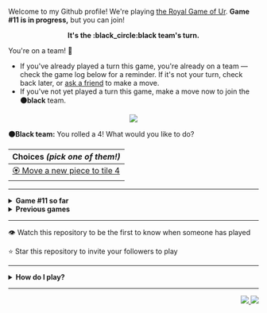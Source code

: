 Welcome to my Github profile!
We're playing
[the Royal Game of Ur](https://en.wikipedia.org/wiki/Royal_Game_of_Ur).
**Game #11 is in progress,** but you can join!

<p align="center">
  <b>It's the
  :black_circle:black
  team's turn.</b>
</p>

You're on a team! :wave:

* If you've already played a turn this game, you're already on a team
  &mdash; check the game log below for a reminder. If it's not your turn,
  check back later, or [ask a
  friend](https://twitter.com/share?text=I'm+playing+The+Royal+Game+of+Ur+on+a+GitHub+profile.+Take+your+turn+at+https://github.com/rossjrw/rossjrw+%23RoyalGameOfUr+%23github) to make a move.
* If you've not yet played a turn this game, make a move now to join the
  **:black_circle:black** team.

<p align="center"><img src="https://raw.githubusercontent.com/rossjrw/rossjrw/play/games/current/board.1826.svg"></p>

  **:black_circle:Black team:**
  You rolled a 4!
What would you like to do?

| Choices *(pick one of them!)* |
| --- |
  | [:rosette:    Move a new piece to tile 4](https://github.com/rossjrw/rossjrw/issues/new?title=ur-move-4%400-0&amp;body=Press+Submit%21+You+don%27t+need+to+edit+this+text+or+do+anything+else.%0D%0A%0D%0ABe+aware+that+your+move+can+take+a+minute+or+two+to+process.) |

-----

<details>
<summary><b>Game #11 so far</b></summary>

## Who's on each team?

<table>
    <thead>
      <tr><th colspan=2>Players in this game</th></tr>
    </thead>
    <tbody>
      <tr>
        <td align="right"><b>Black team</b> :black_circle:</td>
        <td>:white_circle: <b> White team</b></td>
      </tr>
      <tr align="center">
        <td><b><a href="https://github.com/CostasAK">@CostasAK</a></b> (50)</td>
        <td><b><a href="https://github.com/LAPCoder">@LAPCoder</a></b> (46)<br><b><a href="https://github.com/TejaTadepalli">@TejaTadepalli</a></b> (2)<br><b><a href="https://github.com/mari1647iv">@mari1647iv</a></b> (1)</td>
      </tr>
    </tbody>
  </table>

## What's happened so far?

| Time | Turn | Event | Issue | Board |
| :---: | :---: | :--- | :---: | :---: |
  | 29th Dec 2022 18:18 | **0** | :black_circle: **[@CostasAK](https://github.com/CostasAK)** started a new game | [#1727](https://github.com/rossjrw/rossjrw/issues/1727) | [link](https://raw.githubusercontent.com/rossjrw/rossjrw/b09fca2ee95e3141d24afaa0c3be48dac1a0e9f7/games/current/board.1727.svg) |
  | 29th Dec 2022 18:18 | **1** | :black_circle: **[@CostasAK](https://github.com/CostasAK)** moved a black piece onto the board to position 2    | [#1728](https://github.com/rossjrw/rossjrw/issues/1728) | [link](https://raw.githubusercontent.com/rossjrw/rossjrw/651857dc5409d99c73680a4236a214d2135b4172/games/current/board.1728.svg) |
  | 29th Dec 2022 18:25 | **2** | :white_circle: **[@LAPCoder](https://github.com/LAPCoder)** moved a white piece onto the board to position 4  — claimed a rosette :rosette:  | [#1729](https://github.com/rossjrw/rossjrw/issues/1729) | [link](https://raw.githubusercontent.com/rossjrw/rossjrw/72758271552ca92675c480f7c8ce6c3826138b2d/games/current/board.1729.svg) |
  | 29th Dec 2022 18:26 | **3** | :white_circle: **[@LAPCoder](https://github.com/LAPCoder)** moved a white piece onto the board to position 3    | [#1730](https://github.com/rossjrw/rossjrw/issues/1730) | [link](https://raw.githubusercontent.com/rossjrw/rossjrw/34a83b6198212774d69623b081c5fb118cd0c097/games/current/board.1730.svg) |
  | 29th Dec 2022 18:26 | **4** | :black_circle: **[@CostasAK](https://github.com/CostasAK)** moved a black piece onto the board to position 3    | [#1731](https://github.com/rossjrw/rossjrw/issues/1731) | [link](https://raw.githubusercontent.com/rossjrw/rossjrw/b33d2d60d10cf50d55f17e5caf2ba95c5f93ea80/games/current/board.1731.svg) |
  | 29th Dec 2022 18:28 | **5** | :white_circle: **[@LAPCoder](https://github.com/LAPCoder)** moved a white piece from position 4 to position 7    | [#1732](https://github.com/rossjrw/rossjrw/issues/1732) | [link](https://raw.githubusercontent.com/rossjrw/rossjrw/591fe001426df7c8adbcd9d3f85752f82828fa65/games/current/board.1732.svg) |
  | 29th Dec 2022 18:28 | **6** | :black_circle: **[@CostasAK](https://github.com/CostasAK)** moved a black piece from position 3 to position 4  — claimed a rosette :rosette:  | [#1733](https://github.com/rossjrw/rossjrw/issues/1733) | [link](https://raw.githubusercontent.com/rossjrw/rossjrw/1156dbf9bda8396be75fa950a62e27ed6162ca3d/games/current/board.1733.svg) |
  | 29th Dec 2022 18:47 | **7** | :black_circle: **[@CostasAK](https://github.com/CostasAK)** moved a black piece from position 4 to position 6    | [#1734](https://github.com/rossjrw/rossjrw/issues/1734) | [link](https://raw.githubusercontent.com/rossjrw/rossjrw/9ec6405b961fecc20f3ea6934a99b9919316e97c/games/current/board.1734.svg) |
  | 30th Dec 2022 06:21 | **8** | :white_circle: **[@mari1647iv](https://github.com/mari1647iv)** moved a white piece from position 7 to position 11    | [#1735](https://github.com/rossjrw/rossjrw/issues/1735) | [link](https://raw.githubusercontent.com/rossjrw/rossjrw/f9481b72ec03db8cf0b86ab776a8a561b179248e/games/current/board.1735.svg) |
  | 30th Dec 2022 07:38 | **9** | :black_circle: **[@CostasAK](https://github.com/CostasAK)** moved a black piece onto the board to position 4  — claimed a rosette :rosette:  | [#1736](https://github.com/rossjrw/rossjrw/issues/1736) | [link](https://raw.githubusercontent.com/rossjrw/rossjrw/76b36549298b37fd5392fdd34c3e0ae8e3592bc8/games/current/board.1736.svg) |
  | 30th Dec 2022 07:41 | **10** | :black_circle: **[@CostasAK](https://github.com/CostasAK)** moved a black piece from position 6 to position 8  — claimed a rosette :rosette:  | [#1737](https://github.com/rossjrw/rossjrw/issues/1737) | [link](https://raw.githubusercontent.com/rossjrw/rossjrw/b0a3f5d7a1add8712c44262dad9035e8cb37d4f5/games/current/board.1737.svg) |
  | 30th Dec 2022 07:43 | **11** | :black_circle: **[@CostasAK](https://github.com/CostasAK)** moved a black piece from position 8 to position 12    | [#1738](https://github.com/rossjrw/rossjrw/issues/1738) | [link](https://raw.githubusercontent.com/rossjrw/rossjrw/d7fb8343c93f6ecee0af853729d35028286d6f43/games/current/board.1738.svg) |
  | 30th Dec 2022 09:41 | **12** | :white_circle: **[@LAPCoder](https://github.com/LAPCoder)** moved a white piece from position 11 to position 13    | [#1739](https://github.com/rossjrw/rossjrw/issues/1739) | [link](https://raw.githubusercontent.com/rossjrw/rossjrw/f2bd32e04d71da767988559d8807051fd5fdf006/games/current/board.1739.svg) |
  | 30th Dec 2022 09:46 | **13** | :black_circle: **[@CostasAK](https://github.com/CostasAK)** moved a black piece from position 12 to position 14  — claimed a rosette :rosette:  | [#1740](https://github.com/rossjrw/rossjrw/issues/1740) | [link](https://raw.githubusercontent.com/rossjrw/rossjrw/741bf42f56465df81aeac96b175102eacb7c8c5d/games/current/board.1740.svg) |
  | 30th Dec 2022 09:47 | **14** | :black_circle: **[@CostasAK](https://github.com/CostasAK)** moved a black piece onto the board to position 3    | [#1741](https://github.com/rossjrw/rossjrw/issues/1741) | [link](https://raw.githubusercontent.com/rossjrw/rossjrw/8ee0a5ee2cd276cc7964dc9142daf53762d03d8b/games/current/board.1741.svg) |
  | 30th Dec 2022 09:49 | **15** | :white_circle: **[@LAPCoder](https://github.com/LAPCoder)** moved a white piece from position 3 to position 6    | [#1742](https://github.com/rossjrw/rossjrw/issues/1742) | [link](https://raw.githubusercontent.com/rossjrw/rossjrw/0f874e29648c79eee414f739205ecff666a21fc4/games/current/board.1742.svg) |
  | 30th Dec 2022 09:50 | **16** | :black_circle: **[@CostasAK](https://github.com/CostasAK)** moved a black piece from position 3 to position 6 — captured a white piece :crossed_swords:   | [#1743](https://github.com/rossjrw/rossjrw/issues/1743) | [link](https://raw.githubusercontent.com/rossjrw/rossjrw/163e120f1ec155020ce940b663bbef41807ad862/games/current/board.1743.svg) |
  | 30th Dec 2022 09:52 | **17** | :white_circle: **[@LAPCoder](https://github.com/LAPCoder)** ascended a white piece from position 13 :rocket:    | [#1744](https://github.com/rossjrw/rossjrw/issues/1744) | [link](https://raw.githubusercontent.com/rossjrw/rossjrw/60d143b3e866d9a5b402fc711a4dd7d5dc1a51b2/games/current/board.1744.svg) |
  | 30th Dec 2022 09:53 | **18** | :black_circle: **[@CostasAK](https://github.com/CostasAK)** moved a black piece from position 4 to position 8  — claimed a rosette :rosette:  | [#1745](https://github.com/rossjrw/rossjrw/issues/1745) | [link](https://raw.githubusercontent.com/rossjrw/rossjrw/a9c2421024f5026cf44f1feb23de3bf7245d199a/games/current/board.1745.svg) |
  | 30th Dec 2022 09:56 | **19** | :black_circle: **[@CostasAK](https://github.com/CostasAK)** moved a black piece from position 6 to position 9    | [#1746](https://github.com/rossjrw/rossjrw/issues/1746) | [link](https://raw.githubusercontent.com/rossjrw/rossjrw/001e544f08705f067bf351e199c7b5b074bbd9e9/games/current/board.1746.svg) |
  | 30th Dec 2022 09:57 | **20** | :white_circle: **[@LAPCoder](https://github.com/LAPCoder)** moved a white piece onto the board to position 1    | [#1747](https://github.com/rossjrw/rossjrw/issues/1747) | [link](https://raw.githubusercontent.com/rossjrw/rossjrw/8544269b0d0039acccaa34e6c21e424f8525c946/games/current/board.1747.svg) |
  | 30th Dec 2022 09:58 | **21** | :black_circle: **[@CostasAK](https://github.com/CostasAK)** moved a black piece from position 2 to position 4  — claimed a rosette :rosette:  | [#1748](https://github.com/rossjrw/rossjrw/issues/1748) | [link](https://raw.githubusercontent.com/rossjrw/rossjrw/a704125741752a116046c4bd3f43d6a7c1d361f0/games/current/board.1748.svg) |
  | 30th Dec 2022 09:59 | **22** | :black_circle: **[@CostasAK](https://github.com/CostasAK)** moved a black piece from position 8 to position 10    | [#1749](https://github.com/rossjrw/rossjrw/issues/1749) | [link](https://raw.githubusercontent.com/rossjrw/rossjrw/130931992e5ff131cb4507772f3d7991758f76d5/games/current/board.1749.svg) |
  | 30th Dec 2022 09:59 | **23** | :white_circle: **[@LAPCoder](https://github.com/LAPCoder)** moved a white piece from position 1 to position 4  — claimed a rosette :rosette:  | [#1750](https://github.com/rossjrw/rossjrw/issues/1750) | [link](https://raw.githubusercontent.com/rossjrw/rossjrw/09450eaa39e7ad084f4296c5ea20b59d2dba43fe/games/current/board.1750.svg) |
  | 30th Dec 2022 10:00 | **24** | :white_circle: **[@LAPCoder](https://github.com/LAPCoder)** moved a white piece onto the board to position 2    | [#1751](https://github.com/rossjrw/rossjrw/issues/1751) | [link](https://raw.githubusercontent.com/rossjrw/rossjrw/84fb2d24285643e948cee96d45ee002353b1f26b/games/current/board.1751.svg) |
  | 30th Dec 2022 10:01 | **25** | :black_circle: **[@CostasAK](https://github.com/CostasAK)** moved a black piece from position 10 to position 13    | [#1752](https://github.com/rossjrw/rossjrw/issues/1752) | [link](https://raw.githubusercontent.com/rossjrw/rossjrw/fc68d6e096ed26ef6c885c750b1861dda1422ef1/games/current/board.1752.svg) |
  | 30th Dec 2022 10:02 | **26** | :white_circle: **[@LAPCoder](https://github.com/LAPCoder)** moved a white piece from position 4 to position 6    | [#1753](https://github.com/rossjrw/rossjrw/issues/1753) | [link](https://raw.githubusercontent.com/rossjrw/rossjrw/2bfd7dad9841c8a1037676fb819938cba0c6693f/games/current/board.1753.svg) |
  | 30th Dec 2022 10:03 | **27** | :black_circle: **[@CostasAK](https://github.com/CostasAK)** ascended a black piece from position 14 :rocket:    | [#1754](https://github.com/rossjrw/rossjrw/issues/1754) | [link](https://raw.githubusercontent.com/rossjrw/rossjrw/aab2ee15fa4c8704e711e247f7c5dd5a80522790/games/current/board.1754.svg) |
  | 30th Dec 2022 10:04 | **28** | :white_circle: **[@LAPCoder](https://github.com/LAPCoder)** moved a white piece from position 6 to position 8  — claimed a rosette :rosette:  | [#1755](https://github.com/rossjrw/rossjrw/issues/1755) | [link](https://raw.githubusercontent.com/rossjrw/rossjrw/27be5d90fb7069b49cb6e22f3bb0132af1ccb14b/games/current/board.1755.svg) |
  | 30th Dec 2022 10:05 | **29** | :white_circle: **[@LAPCoder](https://github.com/LAPCoder)** moved a white piece from position 2 to position 4  — claimed a rosette :rosette:  | [#1756](https://github.com/rossjrw/rossjrw/issues/1756) | [link](https://raw.githubusercontent.com/rossjrw/rossjrw/c211ab4a102888a8fe5aa7b8a80715eb626ab8fc/games/current/board.1756.svg) |
  | 30th Dec 2022 10:05 | **30** | :white_circle: **[@LAPCoder](https://github.com/LAPCoder)** moved a white piece onto the board to position 3    | [#1757](https://github.com/rossjrw/rossjrw/issues/1757) | [link](https://raw.githubusercontent.com/rossjrw/rossjrw/db410666cfdbfa7d894351044f8b818ec21663f9/games/current/board.1757.svg) |
  | 30th Dec 2022 10:06 | **31** | :black_circle: **[@CostasAK](https://github.com/CostasAK)** moved a black piece from position 9 to position 12    | [#1758](https://github.com/rossjrw/rossjrw/issues/1758) | [link](https://raw.githubusercontent.com/rossjrw/rossjrw/6f1e0f9415bef75e3ac1aee1e4e56342923e6a9c/games/current/board.1758.svg) |
  | 30th Dec 2022 10:08 | **32** | :white_circle: **[@LAPCoder](https://github.com/LAPCoder)** moved a white piece from position 8 to position 10    | [#1759](https://github.com/rossjrw/rossjrw/issues/1759) | [link](https://raw.githubusercontent.com/rossjrw/rossjrw/22f94f9632ec49515860f36998cdae323fb813ce/games/current/board.1759.svg) |
  | 30th Dec 2022 10:10 | **33** | :black_circle: **[@CostasAK](https://github.com/CostasAK)** ascended a black piece from position 12 :rocket:    | [#1760](https://github.com/rossjrw/rossjrw/issues/1760) | [link](https://raw.githubusercontent.com/rossjrw/rossjrw/e26832a1a73bfa3594661331cdca38c8a4ed0082/games/current/board.1760.svg) |
  | 30th Dec 2022 10:11 | **34** | :white_circle: **[@LAPCoder](https://github.com/LAPCoder)** moved a white piece from position 10 to position 13    | [#1761](https://github.com/rossjrw/rossjrw/issues/1761) | [link](https://raw.githubusercontent.com/rossjrw/rossjrw/5cd4e79b8e93d904c0b6e1eae52e523d5a535410/games/current/board.1761.svg) |
  | 30th Dec 2022 10:12 | **35** | :black_circle: **[@CostasAK](https://github.com/CostasAK)** moved a black piece from position 13 to position 14  — claimed a rosette :rosette:  | [#1762](https://github.com/rossjrw/rossjrw/issues/1762) | [link](https://raw.githubusercontent.com/rossjrw/rossjrw/a0646d051f4d52e07ea4b9ff157a1dcea8717acb/games/current/board.1762.svg) |
  | 30th Dec 2022 10:17 | **36** | :black_circle: **[@CostasAK](https://github.com/CostasAK)** moved a black piece onto the board to position 2    | [#1763](https://github.com/rossjrw/rossjrw/issues/1763) |  |
  | 30th Dec 2022 10:18 | **37** | :white_circle: **[@LAPCoder](https://github.com/LAPCoder)** moved a white piece from position 4 to position 7    | [#1764](https://github.com/rossjrw/rossjrw/issues/1764) | [link](https://raw.githubusercontent.com/rossjrw/rossjrw/0fa734a94504a193e2018ede0a8f7334f743ccbd/games/current/board.1764.svg) |
  | 30th Dec 2022 10:18 | **38** | :black_circle:  The black team rolled a 0 and their turn was automatically passed | [#1764](https://github.com/rossjrw/rossjrw/issues/1764) | [link](https://raw.githubusercontent.com/rossjrw/rossjrw/5c9c1f5d39cded20af4451b906671833e5e2e456/games/current/board.1764.svg) |
  | 30th Dec 2022 10:19 | **39** | :white_circle: **[@LAPCoder](https://github.com/LAPCoder)** moved a white piece from position 7 to position 9    | [#1765](https://github.com/rossjrw/rossjrw/issues/1765) | [link](https://raw.githubusercontent.com/rossjrw/rossjrw/fb6ea38e6f254b019804e29474ea104565b7c7e4/games/current/board.1765.svg) |
  | 30th Dec 2022 10:21 | **40** | :black_circle: **[@CostasAK](https://github.com/CostasAK)** moved a black piece onto the board to position 3    | [#1766](https://github.com/rossjrw/rossjrw/issues/1766) | [link](https://raw.githubusercontent.com/rossjrw/rossjrw/b2c3b445bcbe89f5097d026ad7cb36697ee27a4e/games/current/board.1766.svg) |
  | 30th Dec 2022 10:22 | **41** | :white_circle: **[@LAPCoder](https://github.com/LAPCoder)** ascended a white piece from position 13 :rocket:    | [#1767](https://github.com/rossjrw/rossjrw/issues/1767) | [link](https://raw.githubusercontent.com/rossjrw/rossjrw/46ed01ae1f33fe7b308dfbb9d7c27efb8907422d/games/current/board.1767.svg) |
  | 30th Dec 2022 10:23 | **42** | :black_circle: **[@CostasAK](https://github.com/CostasAK)** moved a black piece from position 4 to position 7    | [#1768](https://github.com/rossjrw/rossjrw/issues/1768) | [link](https://raw.githubusercontent.com/rossjrw/rossjrw/683c64d4e5f89d58f7a6a537cb044eb582cb89f4/games/current/board.1768.svg) |
  | 30th Dec 2022 10:24 | **43** | :white_circle: **[@LAPCoder](https://github.com/LAPCoder)** moved a white piece from position 9 to position 11    | [#1769](https://github.com/rossjrw/rossjrw/issues/1769) | [link](https://raw.githubusercontent.com/rossjrw/rossjrw/0f79175178d4cae384d93771706729c5d70287a5/games/current/board.1769.svg) |
  | 30th Dec 2022 10:28 | **44** | :black_circle: **[@CostasAK](https://github.com/CostasAK)** moved a black piece from position 2 to position 4  — claimed a rosette :rosette:  | [#1770](https://github.com/rossjrw/rossjrw/issues/1770) | [link](https://raw.githubusercontent.com/rossjrw/rossjrw/79b0ee3714facf572898581c77da186b77823112/games/current/board.1770.svg) |
  | 30th Dec 2022 10:30 | **45** | :black_circle: **[@CostasAK](https://github.com/CostasAK)** moved a black piece from position 7 to position 8  — claimed a rosette :rosette:  | [#1771](https://github.com/rossjrw/rossjrw/issues/1771) | [link](https://raw.githubusercontent.com/rossjrw/rossjrw/d198b8b0909054ca9acabd5cda3f4ddd7ead3076/games/current/board.1771.svg) |
  | 30th Dec 2022 10:31 | **46** | :black_circle: **[@CostasAK](https://github.com/CostasAK)** moved a black piece from position 8 to position 10    | [#1772](https://github.com/rossjrw/rossjrw/issues/1772) | [link](https://raw.githubusercontent.com/rossjrw/rossjrw/b6bf2c0865051bc93add24f26d543425162da1d2/games/current/board.1772.svg) |
  | 30th Dec 2022 10:46 | **47** | :white_circle: **[@TejaTadepalli](https://github.com/TejaTadepalli)** moved a white piece from position 3 to position 4  — claimed a rosette :rosette:  | [#1773](https://github.com/rossjrw/rossjrw/issues/1773) | [link](https://raw.githubusercontent.com/rossjrw/rossjrw/7e51efb2ef5072e61ae9e9b6ed3622e1d281394c/games/current/board.1773.svg) |
  | 30th Dec 2022 10:47 | **48** | :white_circle: **[@TejaTadepalli](https://github.com/TejaTadepalli)** moved a white piece from position 11 to position 13    | [#1774](https://github.com/rossjrw/rossjrw/issues/1774) | [link](https://raw.githubusercontent.com/rossjrw/rossjrw/1bb655ae2f4b7a96962f6fa96e086e8c7916f497/games/current/board.1774.svg) |
  | 30th Dec 2022 10:58 | **49** | :black_circle: **[@CostasAK](https://github.com/CostasAK)** ascended a black piece from position 14 :rocket:    | [#1775](https://github.com/rossjrw/rossjrw/issues/1775) | [link](https://raw.githubusercontent.com/rossjrw/rossjrw/6bc0710703c34b88aa21d63316c638fe76716cd7/games/current/board.1775.svg) |
  | 30th Dec 2022 12:00 | **50** | :white_circle: **[@LAPCoder](https://github.com/LAPCoder)** ascended a white piece from position 13 :rocket:    | [#1776](https://github.com/rossjrw/rossjrw/issues/1776) | [link](https://raw.githubusercontent.com/rossjrw/rossjrw/978e7217cd64bb987facb5e64d5a0fd149d76ac4/games/current/board.1776.svg) |
  | 30th Dec 2022 12:01 | **51** | :black_circle: **[@CostasAK](https://github.com/CostasAK)** moved a black piece from position 10 to position 13    | [#1777](https://github.com/rossjrw/rossjrw/issues/1777) | [link](https://raw.githubusercontent.com/rossjrw/rossjrw/b610684cadeecee25164824b388567b126ac1241/games/current/board.1777.svg) |
  | 30th Dec 2022 12:13 | **52** | :white_circle: **[@LAPCoder](https://github.com/LAPCoder)** moved a white piece onto the board to position 1    | [#1778](https://github.com/rossjrw/rossjrw/issues/1778) | [link](https://raw.githubusercontent.com/rossjrw/rossjrw/48a9949b68d38911dcea22472cbda6789bba698a/games/current/board.1778.svg) |
  | 30th Dec 2022 12:14 | **53** | :black_circle: **[@CostasAK](https://github.com/CostasAK)** moved a black piece from position 3 to position 6    | [#1779](https://github.com/rossjrw/rossjrw/issues/1779) | [link](https://raw.githubusercontent.com/rossjrw/rossjrw/32c85101662885bcc721323d6641d1c95379b87d/games/current/board.1779.svg) |
  | 30th Dec 2022 12:15 | **54** | :white_circle: **[@LAPCoder](https://github.com/LAPCoder)** moved a white piece from position 4 to position 8  — claimed a rosette :rosette:  | [#1780](https://github.com/rossjrw/rossjrw/issues/1780) | [link](https://raw.githubusercontent.com/rossjrw/rossjrw/0bd1fcafc56ad0881f6af3de63c33d13fc434616/games/current/board.1780.svg) |
  | 30th Dec 2022 12:15 | **55** | :white_circle: **[@LAPCoder](https://github.com/LAPCoder)** moved a white piece from position 1 to position 4  — claimed a rosette :rosette:  | [#1781](https://github.com/rossjrw/rossjrw/issues/1781) | [link](https://raw.githubusercontent.com/rossjrw/rossjrw/b8488c79daffca77aea8c4e23d91b768c09f494f/games/current/board.1781.svg) |
  | 30th Dec 2022 12:16 | **56** | :white_circle: **[@LAPCoder](https://github.com/LAPCoder)** moved a white piece onto the board to position 3    | [#1782](https://github.com/rossjrw/rossjrw/issues/1782) | [link](https://raw.githubusercontent.com/rossjrw/rossjrw/221634e7301c687b4179c999e6432a4d401b6af0/games/current/board.1782.svg) |
  | 30th Dec 2022 12:17 | **57** | :black_circle: **[@CostasAK](https://github.com/CostasAK)** moved a black piece from position 6 to position 9    | [#1783](https://github.com/rossjrw/rossjrw/issues/1783) | [link](https://raw.githubusercontent.com/rossjrw/rossjrw/b221ee72c5c878577cfb9cdab8673e163f33cbf3/games/current/board.1783.svg) |
  | 30th Dec 2022 12:18 | **58** | :white_circle: **[@LAPCoder](https://github.com/LAPCoder)** moved a white piece from position 4 to position 6    | [#1784](https://github.com/rossjrw/rossjrw/issues/1784) | [link](https://raw.githubusercontent.com/rossjrw/rossjrw/c7d61b4b839f4edb00ec476147a674c19d7a6be3/games/current/board.1784.svg) |
  | 30th Dec 2022 12:20 | **59** | :black_circle: **[@CostasAK](https://github.com/CostasAK)** moved a black piece from position 4 to position 6 — captured a white piece :crossed_swords:   | [#1785](https://github.com/rossjrw/rossjrw/issues/1785) | [link](https://raw.githubusercontent.com/rossjrw/rossjrw/cc15d78d96c2528a8bad33d68b80933171c3efb6/games/current/board.1785.svg) |
  | 30th Dec 2022 12:20 | **60** | :white_circle: **[@LAPCoder](https://github.com/LAPCoder)** moved a white piece from position 3 to position 5    | [#1786](https://github.com/rossjrw/rossjrw/issues/1786) | [link](https://raw.githubusercontent.com/rossjrw/rossjrw/acc9c68895aec52b66c2dcb7e97c77633893d5b6/games/current/board.1786.svg) |
  | 30th Dec 2022 12:21 | **61** | :black_circle: **[@CostasAK](https://github.com/CostasAK)** moved a black piece from position 9 to position 12    | [#1787](https://github.com/rossjrw/rossjrw/issues/1787) | [link](https://raw.githubusercontent.com/rossjrw/rossjrw/bd0422a4f42c5d90a655bd71f01afbcee3a37a97/games/current/board.1787.svg) |
  | 30th Dec 2022 12:22 | **62** | :white_circle: **[@LAPCoder](https://github.com/LAPCoder)** moved a white piece from position 5 to position 7    | [#1788](https://github.com/rossjrw/rossjrw/issues/1788) |  |
  | 30th Dec 2022 12:24 | **63** | :black_circle: **[@CostasAK](https://github.com/CostasAK)** moved a black piece from position 6 to position 7 — captured a white piece :crossed_swords:   | [#1789](https://github.com/rossjrw/rossjrw/issues/1789) | [link](https://raw.githubusercontent.com/rossjrw/rossjrw/a39417f656f83a86056acc05afa1c4596da2258b/games/current/board.1789.svg) |
  | 30th Dec 2022 12:24 | **64** | :white_circle:  The white team rolled a 0 and their turn was automatically passed | [#1789](https://github.com/rossjrw/rossjrw/issues/1789) | [link](https://raw.githubusercontent.com/rossjrw/rossjrw/817edeb432b23e4395688a83df73fa4581713fc5/games/current/board.1789.svg) |
  | 30th Dec 2022 12:25 | **65** | :black_circle: **[@CostasAK](https://github.com/CostasAK)** moved a black piece from position 12 to position 14  — claimed a rosette :rosette:  | [#1790](https://github.com/rossjrw/rossjrw/issues/1790) | [link](https://raw.githubusercontent.com/rossjrw/rossjrw/89aec0a16c606eb3306fab9af992a1259fc4d9aa/games/current/board.1790.svg) |
  | 30th Dec 2022 12:26 | **66** | :black_circle: **[@CostasAK](https://github.com/CostasAK)** moved a black piece onto the board to position 3    | [#1791](https://github.com/rossjrw/rossjrw/issues/1791) | [link](https://raw.githubusercontent.com/rossjrw/rossjrw/f406180151af132c810c2093f3a9c26890bfe270/games/current/board.1791.svg) |
  | 30th Dec 2022 12:27 | **67** | :white_circle: **[@LAPCoder](https://github.com/LAPCoder)** moved a white piece onto the board to position 4  — claimed a rosette :rosette:  | [#1792](https://github.com/rossjrw/rossjrw/issues/1792) | [link](https://raw.githubusercontent.com/rossjrw/rossjrw/eb32592377ccc125a43984613268b66faf12061d/games/current/board.1792.svg) |
  | 30th Dec 2022 12:28 | **68** | :white_circle: **[@LAPCoder](https://github.com/LAPCoder)** moved a white piece onto the board to position 1    | [#1793](https://github.com/rossjrw/rossjrw/issues/1793) | [link](https://raw.githubusercontent.com/rossjrw/rossjrw/5ad4f183243ee451051740061c2ec4ab885974fd/games/current/board.1793.svg) |
  | 30th Dec 2022 12:29 | **69** | :black_circle: **[@CostasAK](https://github.com/CostasAK)** ascended a black piece from position 13 :rocket:    | [#1794](https://github.com/rossjrw/rossjrw/issues/1794) |  |
  | 30th Dec 2022 12:30 | **70** | :white_circle: **[@LAPCoder](https://github.com/LAPCoder)** moved a white piece from position 1 to position 2    | [#1795](https://github.com/rossjrw/rossjrw/issues/1795) | [link](https://raw.githubusercontent.com/rossjrw/rossjrw/5f3f8c5a5beccc006d12dcf653355621008b40d3/games/current/board.1795.svg) |
  | 30th Dec 2022 12:30 | **71** | :black_circle:  The black team rolled a 0 and their turn was automatically passed | [#1795](https://github.com/rossjrw/rossjrw/issues/1795) | [link](https://raw.githubusercontent.com/rossjrw/rossjrw/7d8602c549ea9499bd01774d0ced49344d15f1fb/games/current/board.1795.svg) |
  | 30th Dec 2022 12:30 | **72** | :white_circle: **[@LAPCoder](https://github.com/LAPCoder)** moved a white piece from position 4 to position 7 — captured a black piece :crossed_swords:   | [#1796](https://github.com/rossjrw/rossjrw/issues/1796) | [link](https://raw.githubusercontent.com/rossjrw/rossjrw/1f6c76addbb0d13794df913c5282f3a256d4ee75/games/current/board.1796.svg) |
  | 30th Dec 2022 12:33 | **73** | :black_circle: **[@CostasAK](https://github.com/CostasAK)** moved a black piece onto the board to position 2    | [#1797](https://github.com/rossjrw/rossjrw/issues/1797) | [link](https://raw.githubusercontent.com/rossjrw/rossjrw/a35b9fc51375abd2cf16e09435f021d5153fe75d/games/current/board.1797.svg) |
  | 30th Dec 2022 12:35 | **74** | :white_circle: **[@LAPCoder](https://github.com/LAPCoder)** moved a white piece from position 2 to position 4  — claimed a rosette :rosette:  | [#1798](https://github.com/rossjrw/rossjrw/issues/1798) | [link](https://raw.githubusercontent.com/rossjrw/rossjrw/d44ab40436985022c2af62c8ea22dd6877a6eab2/games/current/board.1798.svg) |
  | 30th Dec 2022 12:35 | **75** | :white_circle: **[@LAPCoder](https://github.com/LAPCoder)** moved a white piece onto the board to position 1    | [#1799](https://github.com/rossjrw/rossjrw/issues/1799) | [link](https://raw.githubusercontent.com/rossjrw/rossjrw/c4b7e8763e5037df9e245f741e3ff79eea9fa1c6/games/current/board.1799.svg) |
  | 30th Dec 2022 12:37 | **76** | :black_circle: **[@CostasAK](https://github.com/CostasAK)** moved a black piece from position 3 to position 4  — claimed a rosette :rosette:  | [#1800](https://github.com/rossjrw/rossjrw/issues/1800) | [link](https://raw.githubusercontent.com/rossjrw/rossjrw/7f6874e3fc23f35aac51233b5b41f1a1c52f9a55/games/current/board.1800.svg) |
  | 30th Dec 2022 12:38 | **77** | :black_circle: **[@CostasAK](https://github.com/CostasAK)** moved a black piece from position 4 to position 6    | [#1801](https://github.com/rossjrw/rossjrw/issues/1801) | [link](https://raw.githubusercontent.com/rossjrw/rossjrw/a6e4646833a6a07f3cb256348ea359bd3745f805/games/current/board.1801.svg) |
  | 30th Dec 2022 12:42 | **78** | :white_circle: **[@LAPCoder](https://github.com/LAPCoder)** moved a white piece from position 4 to position 6 — captured a black piece :crossed_swords:   | [#1802](https://github.com/rossjrw/rossjrw/issues/1802) | [link](https://raw.githubusercontent.com/rossjrw/rossjrw/8a2b9f4ee33dc296a8585a745f45f0ed09acb90a/games/current/board.1802.svg) |
  | 30th Dec 2022 12:48 | **79** | :black_circle: **[@CostasAK](https://github.com/CostasAK)** moved a black piece onto the board to position 3    | [#1803](https://github.com/rossjrw/rossjrw/issues/1803) | [link](https://raw.githubusercontent.com/rossjrw/rossjrw/6ed80fc028f5edbb4361fea1309e32392559facf/games/current/board.1803.svg) |
  | 30th Dec 2022 12:51 | **80** | :white_circle: **[@LAPCoder](https://github.com/LAPCoder)** moved a white piece from position 1 to position 2    | [#1804](https://github.com/rossjrw/rossjrw/issues/1804) | [link](https://raw.githubusercontent.com/rossjrw/rossjrw/d1fe4550460f40a57d0392bc29636ded1094c48c/games/current/board.1804.svg) |
  | 30th Dec 2022 12:53 | **81** | :black_circle: **[@CostasAK](https://github.com/CostasAK)** moved a black piece from position 2 to position 6 — captured a white piece :crossed_swords:   | [#1805](https://github.com/rossjrw/rossjrw/issues/1805) | [link](https://raw.githubusercontent.com/rossjrw/rossjrw/be0cc942a76d1c0d472cf19d32e430afe06eefe8/games/current/board.1805.svg) |
  | 30th Dec 2022 12:55 | **82** | :white_circle: **[@LAPCoder](https://github.com/LAPCoder)** moved a white piece from position 7 to position 9    | [#1806](https://github.com/rossjrw/rossjrw/issues/1806) | [link](https://raw.githubusercontent.com/rossjrw/rossjrw/a5fe6b22cac9da3ac51468e4d00d0d78e0c1d57b/games/current/board.1806.svg) |
  | 30th Dec 2022 12:56 | **83** | :black_circle: **[@CostasAK](https://github.com/CostasAK)** moved a black piece from position 6 to position 9 — captured a white piece :crossed_swords:   | [#1807](https://github.com/rossjrw/rossjrw/issues/1807) | [link](https://raw.githubusercontent.com/rossjrw/rossjrw/f0a22e0a56b22b6c59974425ee4befab24fa2028/games/current/board.1807.svg) |
  | 30th Dec 2022 12:56 | **84** | :white_circle: **[@LAPCoder](https://github.com/LAPCoder)** moved a white piece onto the board to position 3    | [#1808](https://github.com/rossjrw/rossjrw/issues/1808) | [link](https://raw.githubusercontent.com/rossjrw/rossjrw/64236f1b9d8f1fd71b9a8cc49c777be95c60cbc1/games/current/board.1808.svg) |
  | 30th Dec 2022 12:57 | **85** | :black_circle: **[@CostasAK](https://github.com/CostasAK)** moved a black piece from position 9 to position 12    | [#1809](https://github.com/rossjrw/rossjrw/issues/1809) | [link](https://raw.githubusercontent.com/rossjrw/rossjrw/dd69753ad1f47f200183daafa1f23b357c35e77a/games/current/board.1809.svg) |
  | 30th Dec 2022 12:58 | **86** | :white_circle: **[@LAPCoder](https://github.com/LAPCoder)** moved a white piece from position 3 to position 4  — claimed a rosette :rosette:  | [#1810](https://github.com/rossjrw/rossjrw/issues/1810) | [link](https://raw.githubusercontent.com/rossjrw/rossjrw/7d6ac8769bae4471d3e9ed3bdb4a15a4b4b2b82f/games/current/board.1810.svg) |
  | 30th Dec 2022 12:59 | **87** | :white_circle: **[@LAPCoder](https://github.com/LAPCoder)** moved a white piece from position 8 to position 12 — captured a black piece :crossed_swords:   | [#1811](https://github.com/rossjrw/rossjrw/issues/1811) | [link](https://raw.githubusercontent.com/rossjrw/rossjrw/8be5c46ae8e92642e8724798bbecce3ff8af6206/games/current/board.1811.svg) |
  | 30th Dec 2022 13:07 | **88** | :black_circle: **[@CostasAK](https://github.com/CostasAK)** moved a black piece onto the board to position 2    | [#1813](https://github.com/rossjrw/rossjrw/issues/1813) | [link](https://raw.githubusercontent.com/rossjrw/rossjrw/2b30a28288e2c991d356c2d5f0b560bba01553f2/games/current/board.1813.svg) |
  | 30th Dec 2022 13:08 | **89** | :white_circle: **[@LAPCoder](https://github.com/LAPCoder)** ascended a white piece from position 12 :rocket:    | [#1814](https://github.com/rossjrw/rossjrw/issues/1814) | [link](https://raw.githubusercontent.com/rossjrw/rossjrw/18037ca943b317d68079a483d3936232efa11dca/games/current/board.1814.svg) |
  | 30th Dec 2022 13:18 | **90** | :black_circle: **[@CostasAK](https://github.com/CostasAK)** moved a black piece from position 3 to position 4  — claimed a rosette :rosette:  | [#1815](https://github.com/rossjrw/rossjrw/issues/1815) | [link](https://raw.githubusercontent.com/rossjrw/rossjrw/1e3da505decd8841068e51b9c38167a5dff6643c/games/current/board.1815.svg) |
  | 30th Dec 2022 13:19 | **91** | :black_circle: **[@CostasAK](https://github.com/CostasAK)** moved a black piece from position 4 to position 7    | [#1816](https://github.com/rossjrw/rossjrw/issues/1816) | [link](https://raw.githubusercontent.com/rossjrw/rossjrw/bd8f02af80e4f8b55b52cb28ab06514294c9820f/games/current/board.1816.svg) |
  | 30th Dec 2022 13:20 | **92** | :white_circle: **[@LAPCoder](https://github.com/LAPCoder)** moved a white piece from position 4 to position 6    | [#1817](https://github.com/rossjrw/rossjrw/issues/1817) | [link](https://raw.githubusercontent.com/rossjrw/rossjrw/717a5fb33d82675446f843e5ff433f77711f5e2e/games/current/board.1817.svg) |
  | 30th Dec 2022 13:20 | **93** | :black_circle: **[@CostasAK](https://github.com/CostasAK)** moved a black piece from position 7 to position 10    | [#1818](https://github.com/rossjrw/rossjrw/issues/1818) | [link](https://raw.githubusercontent.com/rossjrw/rossjrw/3f8cdc1718fc46ebeff4088bd16510c2e67530ff/games/current/board.1818.svg) |
  | 30th Dec 2022 13:21 | **94** | :white_circle: **[@LAPCoder](https://github.com/LAPCoder)** moved a white piece from position 6 to position 8  — claimed a rosette :rosette:  | [#1819](https://github.com/rossjrw/rossjrw/issues/1819) | [link](https://raw.githubusercontent.com/rossjrw/rossjrw/5d05f7b832a4aecbce11e9992d21bc0c8b5f1971/games/current/board.1819.svg) |
  | 30th Dec 2022 13:22 | **95** | :white_circle: **[@LAPCoder](https://github.com/LAPCoder)** moved a white piece from position 2 to position 3    | [#1820](https://github.com/rossjrw/rossjrw/issues/1820) | [link](https://raw.githubusercontent.com/rossjrw/rossjrw/20a2b4d232bc7669a0c820127f852585ba5f1d85/games/current/board.1820.svg) |
  | 30th Dec 2022 13:24 | **96** | :black_circle: **[@CostasAK](https://github.com/CostasAK)** moved a black piece from position 2 to position 4  — claimed a rosette :rosette:  | [#1821](https://github.com/rossjrw/rossjrw/issues/1821) | [link](https://raw.githubusercontent.com/rossjrw/rossjrw/be5528818f4d16d9cb51dca8b895b4b7f6ba0626/games/current/board.1821.svg) |
  | 30th Dec 2022 13:25 | **97** | :black_circle: **[@CostasAK](https://github.com/CostasAK)** moved a black piece from position 10 to position 13    | [#1822](https://github.com/rossjrw/rossjrw/issues/1822) | [link](https://raw.githubusercontent.com/rossjrw/rossjrw/928118791f6e81654d7a67bafea47d28466ced4c/games/current/board.1822.svg) |
  | 30th Dec 2022 13:26 | **98** | :white_circle: **[@LAPCoder](https://github.com/LAPCoder)** moved a white piece from position 3 to position 4  — claimed a rosette :rosette:  | [#1823](https://github.com/rossjrw/rossjrw/issues/1823) | [link](https://raw.githubusercontent.com/rossjrw/rossjrw/987434a32a1e6de9b14a46894846b4cdc22e56b6/games/current/board.1823.svg) |
  | 30th Dec 2022 13:27 | **99** | :white_circle: **[@LAPCoder](https://github.com/LAPCoder)** moved a white piece from position 8 to position 10    | [#1824](https://github.com/rossjrw/rossjrw/issues/1824) | [link](https://raw.githubusercontent.com/rossjrw/rossjrw/4cde9247306d1325b9fb72374a4c0aac27a9be7f/games/current/board.1824.svg) |
  | 30th Dec 2022 13:30 | **100** | :black_circle: **[@CostasAK](https://github.com/CostasAK)** moved a black piece from position 4 to position 7    | [#1825](https://github.com/rossjrw/rossjrw/issues/1825) | [link](https://raw.githubusercontent.com/rossjrw/rossjrw/5d917fd719bec829fe59b93aae685b8ed64fa232/games/current/board.1825.svg) |
  | 30th Dec 2022 13:31 | **101** | :white_circle: **[@LAPCoder](https://github.com/LAPCoder)** moved a white piece from position 4 to position 7 — captured a black piece :crossed_swords:   | [#1826](https://github.com/rossjrw/rossjrw/issues/1826) |  |

</details>

<details>
<summary><b>Previous games</b></summary>

## Previous games

1. A game was started on 30th Jul 2020 by **[@rossjrw](https://github.com/rossjrw)** and ended on 4th Dec 2020. 
   * The :white_circle:white team won. 
   * 64 players played 166 moves across 4 months and 5 days. 
   * The :black_circle:black team captured 9 white pieces and claimed 12 rosettes. 
   * The :white_circle:white team captured 10 black pieces and claimed 18 rosettes. 
   * The MVP of the winning team was **[@1ethanhansen](https://github.com/1ethanhansen)**, who played 48 moves. 
   * The winning move was made by **[@qbtl](https://github.com/qbtl)** ([#269](https://github.com/rossjrw/rossjrw/issues/269)).
1. A game was started on 4th Dec 2020 by **[@1ethanhansen](https://github.com/1ethanhansen)** and ended on 11th Jan 2021. 
   * The :black_circle:black team won. 
   * 27 players played 145 moves across 1 month and 1 week. 
   * The :black_circle:black team captured 7 white pieces and claimed 16 rosettes. 
   * The :white_circle:white team captured 6 black pieces and claimed 14 rosettes. 
   * The MVP of the winning team was **[@shpatrickguo](https://github.com/shpatrickguo)**, who played 26 moves. 
   * The winning move was made by **[@shpatrickguo](https://github.com/shpatrickguo)** ([#424](https://github.com/rossjrw/rossjrw/issues/424)).
1. A game was started on 11th Jan 2021 by **[@BaptisteMartinet](https://github.com/BaptisteMartinet)** and ended on 11th Feb 2021. 
   * The :white_circle:white team won. 
   * 17 players played 118 moves across 1 month and 12 hours. 
   * The :black_circle:black team captured 2 white pieces and claimed 11 rosettes. 
   * The :white_circle:white team captured 8 black pieces and claimed 14 rosettes. 
   * The MVP of the winning team was **[@1ethanhansen](https://github.com/1ethanhansen)**, who played 45 moves. 
   * The winning move was made by **[@1ethanhansen](https://github.com/1ethanhansen)** ([#535](https://github.com/rossjrw/rossjrw/issues/535)).
1. A game was started on 11th Feb 2021 by **[@1ethanhansen](https://github.com/1ethanhansen)** and ended on 5th Mar 2021. 
   * The :white_circle:white team won. 
   * 17 players played 175 moves across 3 weeks and 22 hours. 
   * The :black_circle:black team captured 12 white pieces and claimed 17 rosettes. 
   * The :white_circle:white team captured 13 black pieces and claimed 18 rosettes. 
   * The MVP of the winning team was **[@1ethanhansen](https://github.com/1ethanhansen)**, who played 48 moves. 
   * The winning move was made by **[@1ethanhansen](https://github.com/1ethanhansen)** ([#702](https://github.com/rossjrw/rossjrw/issues/702)).
1. A game was started on 6th Mar 2021 by **[@shpatrickguo](https://github.com/shpatrickguo)** and ended on 10th May 2021. 
   * The :black_circle:black team won. 
   * 42 players played 162 moves across 2 months and 4 days. 
   * The :black_circle:black team captured 12 white pieces and claimed 17 rosettes. 
   * The :white_circle:white team captured 9 black pieces and claimed 19 rosettes. 
   * The MVP of the winning team was **[@shpatrickguo](https://github.com/shpatrickguo)**, who played 22 moves. 
   * The winning move was made by **[@crxssed7](https://github.com/crxssed7)** ([#864](https://github.com/rossjrw/rossjrw/issues/864)).
1. A game was started on 10th May 2021 by **[@HAUDRAUFHAUN](https://github.com/HAUDRAUFHAUN)** and ended on 17th Jul 2021. 
   * The :white_circle:white team won. 
   * 34 players played 167 moves across 2 months and 6 days. 
   * The :black_circle:black team captured 7 white pieces and claimed 14 rosettes. 
   * The :white_circle:white team captured 10 black pieces and claimed 18 rosettes. 
   * The MVP of the winning team was **[@1ethanhansen](https://github.com/1ethanhansen)**, who played 31 moves. 
   * The winning move was made by **[@1ethanhansen](https://github.com/1ethanhansen)** ([#1024](https://github.com/rossjrw/rossjrw/issues/1024)).
1. A game was started on 17th Jul 2021 by **[@1ethanhansen](https://github.com/1ethanhansen)** and ended on 19th Oct 2021. 
   * The :black_circle:black team won. 
   * 48 players played 153 moves across 3 months and 3 days. 
   * The :black_circle:black team captured 6 white pieces and claimed 17 rosettes. 
   * The :white_circle:white team captured 6 black pieces and claimed 15 rosettes. 
   * The MVP of the winning team was **[@PkmnQ](https://github.com/PkmnQ)**, who played 13 moves. 
   * The winning move was made by **[@OmKakatkar](https://github.com/OmKakatkar)** ([#1175](https://github.com/rossjrw/rossjrw/issues/1175)).
1. A game was started on 19th Oct 2021 by **[@OmKakatkar](https://github.com/OmKakatkar)** and ended on 29th Oct 2021. 
   * The :white_circle:white team won. 
   * 13 players played 135 moves across 1 week and 3 days. 
   * The :black_circle:black team captured 5 white pieces and claimed 13 rosettes. 
   * The :white_circle:white team captured 6 black pieces and claimed 15 rosettes. 
   * The MVP of the winning team was **[@Timemaster111](https://github.com/Timemaster111)**, who played 46 moves. 
   * The winning move was made by **[@Timemaster111](https://github.com/Timemaster111)** ([#1342](https://github.com/rossjrw/rossjrw/issues/1342)).
1. A game was started on 29th Oct 2021 by **[@jbmagination](https://github.com/jbmagination)** and ended on 15th May 2022. 
   * The :white_circle:white team won. 
   * 80 players played 187 moves across 6 months and 2 weeks. 
   * The :black_circle:black team captured 11 white pieces and claimed 17 rosettes. 
   * The :white_circle:white team captured 13 black pieces and claimed 19 rosettes. 
   * The MVP of the winning team was **[@nirakon](https://github.com/nirakon)**, who played 18 moves. 
   * The winning move was made by **[@Madflows](https://github.com/Madflows)** ([#1534](https://github.com/rossjrw/rossjrw/issues/1534)).
1. A game was started on 15th May 2022 by **[@VikashPR](https://github.com/VikashPR)** and ended on 29th Dec 2022. 
   * The :white_circle:white team won. 
   * 109 players played 177 moves across 7 months and 2 weeks. 
   * The :black_circle:black team captured 9 white pieces and claimed 23 rosettes. 
   * The :white_circle:white team captured 11 black pieces and claimed 19 rosettes. 
   * The MVP of the winning team was **[@LAPCoder](https://github.com/LAPCoder)**, who played 11 moves. 
   * The winning move was made by **[@LAPCoder](https://github.com/LAPCoder)** ([#1726](https://github.com/rossjrw/rossjrw/issues/1726)).

</details>

-----

:eye: Watch this repository to be the first to know when someone has played

:star: Star this repository to invite your followers to play

-----

<details>
<summary><b>How do I play?</b></summary>

## Rules of the game

It's the **:white_circle:white** team versus the **:black_circle:black**
team.

The first team to **:rocket:ascend** all 7 of their pieces **:crown:wins**.
Your goal is to achieve that, and to block the other team from doing the
same.

_(Learn more about the rules of the Royal Game of Ur at
[RoyalUr.net/learn](https://royalur.net/learn/), or watch [Tom Scott play
against Irving Finkel](https://www.youtube.com/watch?v=WZskjLq040I) in
2017.)_

### Movement

Each turn starts by rolling 4 binary dice, which results in a number from 0
to 4. The current team gets to move one of their pieces by that many tiles.

All 14 pieces start on position 0 (the space just before tile 1).

### :rocket:Ascension

Moving a piece onto position 15 (the imaginary space after tile 14) causes
that piece to leave the board forever. This is **:rocket:ascension**, and
is the goal of the game &mdash; the first team to ascend all 7 of their
pieces wins.

### :crossed_swords:Capturing

You will move your pieces along the tiles from tile 1 to tile 14.

The tiles on your side of the board (tiles 1 through 4, 13, and 14) are
safe &mdash; only your pieces can be there. However, the tiles in the
middle (tiles 5 through 12) are unsafe &mdash; your opponent's pieces can
also be here. If one team's piece lands on the same tile as another team's
piece, the piece that was landed on is **:crossed_swords:captured**! It
goes all the way back to position 0.

### :rosette:Rosettes

If a piece lands on a **:rosette:rosette** (tiles 4, 8, and 14), that team
gets to immediately take another turn.

A piece that is on the rosette on tile 8 *cannot be
**:crossed_swords:captured***. A piece trying to capture it will simply
bounce off onto tile 9.

## How to play

Playing Ur on my GitHub profile is easy. The dice have already been rolled
for you &mdash; all you have to do is decide what to do with them. Anyone
with a GitHub account can play.

Anyone can join either team at any time, but once you're in a team, you're
locked into it until the game ends. You won't be able to play a move when
it's the other team's turn.

The list of links below the board image shows each possible move. Clicking
one of those will take you to a page where you can create an issue in this
repository, where all you have to do is click submit to play your move.

It will take a moment for Github Actions to acknowledge your move, but once
it does, you'll see it react with the 'eyes' emoji (:eyes:). A few seconds
later it will react with the 'rocket' emoji (:rocket:) to let you know that
your move was successful, then leave a comment explaining what happened,
and it'll also make a commit to record your move.

_(If you don't see any of that, then something went wrong. Ping me in your
issue by typing `cc @rossjrw`, and I'll take a look.)_

Note that if your team has no possible moves &mdash; for example by rolling a 0
&mdash; your turn will be automatically skipped. The event log will let you
know if this has happened.

## Behind the scenes

Check out the [`source` branch of this repository](https://github.com/rossjrw/rossjrw/tree/source) for the source
code and a little commentary on the inspiration behind this project.

### Contributing

I welcome bug reports, feature suggestions and pull requests! Just make
sure you ping me in your issue or PR by adding `cc @rossjrw`, as I don't receive notifications for new issues in this repository
(for hopefully obvious reasons).

</details>

-----

<p align="right">
  <a href="https://github.com/rossjrw/rossjrw/actions?query=workflow:build">
    <img src="https://github.com/rossjrw/rossjrw/workflows/build/badge.svg?branch=source"/>
  </a>
  <a href="https://github.com/rossjrw/rossjrw/actions?query=workflow:play">
    <img src="https://github.com/rossjrw/rossjrw/workflows/play/badge.svg?branch=play"/>
  </a>
</p>

